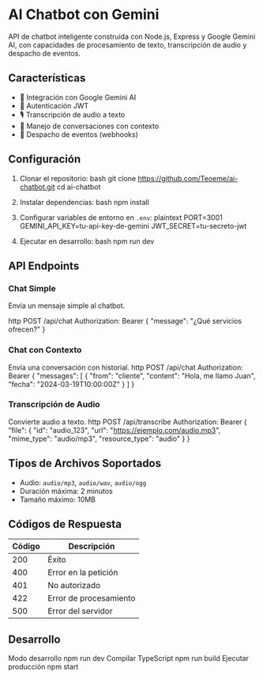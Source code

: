 # AI Chatbot con Gemini

API de chatbot inteligente construida con Node.js, Express y Google Gemini AI, con capacidades de procesamiento de texto, transcripción de audio y despacho de eventos.

## Características

- 🤖 Integración con Google Gemini AI
- 🔐 Autenticación JWT
- 🎙️ Transcripción de audio a texto
- 💬 Manejo de conversaciones con contexto
- 🔄 Despacho de eventos (webhooks)

## Configuración

1. Clonar el repositorio:
bash
git clone https://github.com/Teoeme/ai-chatbot.git
cd ai-chatbot
2. Instalar dependencias:
bash
npm install
3. Configurar variables de entorno en `.env`:
plaintext
PORT=3001
GEMINI_API_KEY=tu-api-key-de-gemini
JWT_SECRET=tu-secreto-jwt

4. Ejecutar en desarrollo:
bash
npm run dev

## API Endpoints

### Chat Simple
Envía un mensaje simple al chatbot.

http
POST /api/chat
Authorization: Bearer <token>
{
"message": "¿Qué servicios ofrecen?"
}


### Chat con Contexto
Envía una conversación con historial.
http
POST /api/chat
Authorization: Bearer <token>
{
"messages": [
{
"from": "cliente",
"content": "Hola, me llamo Juan",
"fecha": "2024-03-19T10:00:00Z"
}
]
}


### Transcripción de Audio
Convierte audio a texto.
http
POST /api/transcribe
Authorization: Bearer <token>
{
"file": {
"id": "audio_123",
"url": "https://ejemplo.com/audio.mp3",
"mime_type": "audio/mp3",
"resource_type": "audio"
}
}


## Tipos de Archivos Soportados

- Audio: `audio/mp3`, `audio/wav`, `audio/ogg`
- Duración máxima: 2 minutos
- Tamaño máximo: 10MB

## Códigos de Respuesta

| Código | Descripción |
|--------|-------------|
| 200 | Éxito |
| 400 | Error en la petición |
| 401 | No autorizado |
| 422 | Error de procesamiento |
| 500 | Error del servidor |

## Desarrollo


Modo desarrollo
npm run dev
Compilar TypeScript
npm run build
Ejecutar producción
npm start
